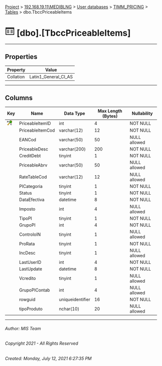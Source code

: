 #### 

[Project](../../../../index.md) > [192.168.19.11\\MEDIBLNG](../../../index.md) > [User databases](../../index.md) > [TIMM_PRICING](../index.md) > [Tables](Tables.md) > dbo.TbccPriceableItems

# ![Tables](../../../../Images/Table32.png) [dbo].[TbccPriceableItems]

---

## <a name="#properties"></a>Properties

| Property | Value |
|---|---|
| Collation | Latin1_General_CI_AS |


---

## <a name="#columns"></a>Columns

| Key | Name | Data Type | Max Length (Bytes) | Nullability |
|---|---|---|---|---|
| [![Cluster Primary Key PK_TbccPriceableItems: PriceableItemID](../../../../Images/pkcluster.png)](#indexes) | PriceableItemID | int | 4 | NOT NULL |
|  | PriceableItemCod | varchar(12) | 12 | NOT NULL |
|  | EANCod | varchar(50) | 50 | NULL allowed |
|  | PriceableDesc | varchar(200) | 200 | NOT NULL |
|  | CreditDebt | tinyint | 1 | NOT NULL |
|  | PriceableAbrv | varchar(50) | 50 | NULL allowed |
|  | RateTableCod | varchar(12) | 12 | NULL allowed |
|  | PICategoria | tinyint | 1 | NOT NULL |
|  | Status | tinyint | 1 | NOT NULL |
|  | DataEfectiva | datetime | 8 | NOT NULL |
|  | Imposto | int | 4 | NULL allowed |
|  | TipoPI | tinyint | 1 | NOT NULL |
|  | GrupoPI | int | 4 | NOT NULL |
|  | ControloIN | tinyint | 1 | NULL allowed |
|  | ProRata | tinyint | 1 | NOT NULL |
|  | IncDesc | tinyint | 1 | NULL allowed |
|  | LastUserID | int | 4 | NOT NULL |
|  | LastUpdate | datetime | 8 | NOT NULL |
|  | Vcredito | tinyint | 1 | NULL allowed |
|  | GrupoPIContab | int | 4 | NULL allowed |
|  | rowguid | uniqueidentifier | 16 | NOT NULL |
|  | tipoProduto | nchar(10) | 20 | NULL allowed |


---

###### Author:  MIS Team

###### Copyright 2021 - All Rights Reserved

###### Created: Monday, July 12, 2021 6:27:35 PM

